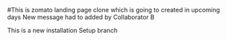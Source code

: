 #This is zomato landing page clone which is going to created in upcoming days
New message had to added by Collaborator B

This is a new installation Setup branch
